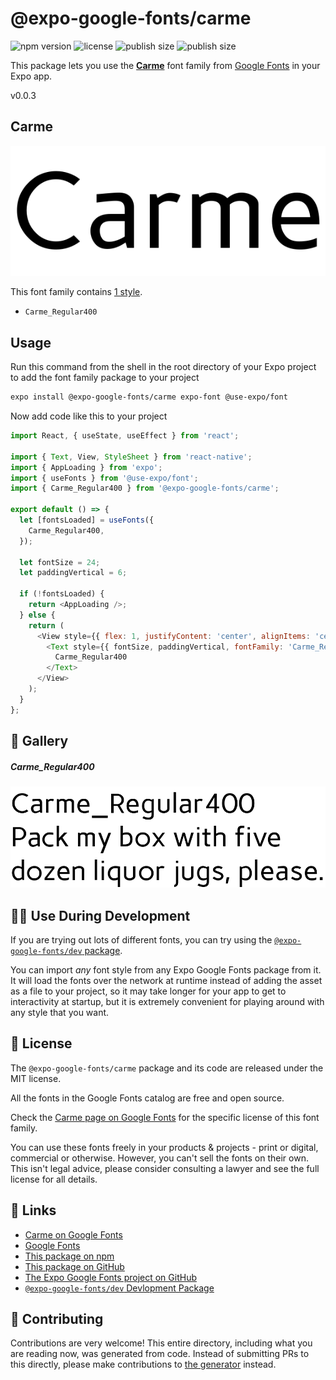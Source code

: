# @expo-google-fonts/carme

![npm version](https://flat.badgen.net/npm/v/@expo-google-fonts/carme)
![license](https://flat.badgen.net/github/license/expo/google-fonts)
![publish size](https://flat.badgen.net/packagephobia/install/@expo-google-fonts/carme)
![publish size](https://flat.badgen.net/packagephobia/publish/@expo-google-fonts/carme)

This package lets you use the [**Carme**](https://fonts.google.com/specimen/Carme) font family from [Google Fonts](https://fonts.google.com/) in your Expo app.

v0.0.3

## Carme

![Carme](./font-family.png)

This font family contains [1 style](#-gallery).

- `Carme_Regular400`

## Usage

Run this command from the shell in the root directory of your Expo project to add the font family package to your project
```sh
expo install @expo-google-fonts/carme expo-font @use-expo/font
```

Now add code like this to your project
```js
import React, { useState, useEffect } from 'react';

import { Text, View, StyleSheet } from 'react-native';
import { AppLoading } from 'expo';
import { useFonts } from '@use-expo/font';
import { Carme_Regular400 } from '@expo-google-fonts/carme';

export default () => {
  let [fontsLoaded] = useFonts({
    Carme_Regular400,
  });

  let fontSize = 24;
  let paddingVertical = 6;

  if (!fontsLoaded) {
    return <AppLoading />;
  } else {
    return (
      <View style={{ flex: 1, justifyContent: 'center', alignItems: 'center' }}>
        <Text style={{ fontSize, paddingVertical, fontFamily: 'Carme_Regular400' }}>
          Carme_Regular400
        </Text>
      </View>
    );
  }
};

```

## 🔡 Gallery

##### Carme_Regular400
![Carme_Regular400](./79973fb109b078d0e49d90287e9f6527dc8829c6076c878ed07743d78cfb988b.ttf.png)


## 👩‍💻 Use During Development

If you are trying out lots of different fonts, you can try using the [`@expo-google-fonts/dev` package](https://github.com/expo/google-fonts/tree/master/font-packages/dev#readme).

You can import *any* font style from any Expo Google Fonts package from it. It will load the fonts
over the network at runtime instead of adding the asset as a file to your project, so it may take longer
for your app to get to interactivity at startup, but it is extremely convenient
for playing around with any style that you want.

## 📖 License

The `@expo-google-fonts/carme` package and its code are released under the MIT license.

All the fonts in the Google Fonts catalog are free and open source.

Check the [Carme page on Google Fonts](https://fonts.google.com/specimen/Carme) for the specific license of this font family.

You can use these fonts freely in your products & projects - print or digital, commercial or otherwise. However, you can't sell the fonts on their own. This isn't legal advice, please consider consulting a lawyer and see the full license for all details.

## 🔗 Links

- [Carme on Google Fonts](https://fonts.google.com/specimen/Carme)
- [Google Fonts](https://fonts.google.com/)
- [This package on npm](https://www.npmjs.com/package/@expo-google-fonts/carme)
- [This package on GitHub](https://github.com/expo/google-fonts/tree/master/font-packages/carme)
- [The Expo Google Fonts project on GitHub](https://github.com/expo/google-fonts)
- [`@expo-google-fonts/dev` Devlopment Package](https://github.com/expo/google-fonts/tree/master/font-packages/dev)


## 🤝 Contributing

Contributions are very welcome! This entire directory, including what you are reading now, was generated from code. Instead of submitting PRs to this directly, please make contributions to [the generator](https://github.com/expo/google-fonts/tree/master/packages/generator) instead.
